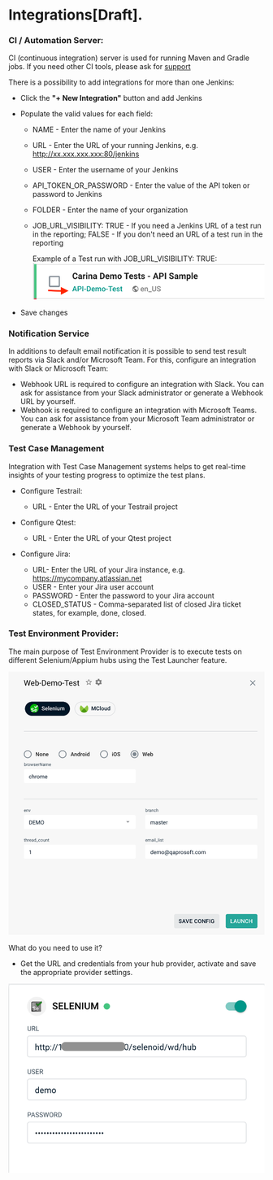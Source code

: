 # Integrations[Draft].

### CI / Automation Server:
CI (continuous integration) server is used for running Maven and Gradle jobs.
If you need other CI tools, please ask for [support](https://t.me/zebrunner)

There is a possibility to add integrations for more than one Jenkins:
 * Click the **"+ New Integration"** button and add Jenkins
 * Populate the valid values for each field:
   * NAME - Enter the name of your Jenkins
   * URL - Enter the URL of your running Jenkins, e.g. http://xx.xxx.xxx.xxx:80/jenkins
   * USER - Enter the username of your Jenkins
   * API_TOKEN_OR_PASSWORD - Enter the value of the API token or password to Jenkins
   * FOLDER - Enter the name of your organization 
   * JOB_URL_VISIBILITY: TRUE - If you need a Jenkins URL of a test run in the reporting;  FALSE - If you don't need an URL of a test run in the reporting
   
      Example of a Test run with JOB_URL_VISIBILITY: TRUE:
     ![Integration](https://github.com/zebrunner/documentation/blob/master/docs/assets/images/job_url_visibility.png?raw=true)
    
 * Save changes

### Notification Service
In additions to default email notification it is possible to send test result reports via Slack and/or Microsoft Team.
For this, configure an integration with Slack or Microsoft Team:
   * Webhook URL is required to configure an integration with Slack. You can ask for assistance from your Slack administrator or generate a Webhook URL by yourself.
   * Webhook is required to configure an integration with Microsoft Teams. You can ask for assistance from your Microsoft Team administrator or generate a Webhook by yourself.

### Test Case Management
Integration with Test Case Management systems helps to get real-time insights of your testing progress to optimize the test plans.

 * Configure Testrail:
   * URL - Enter the URL of your Testrail project
  
 * Configure Qtest:
   * URL - Enter the URL of your Qtest project
   
 * Configure Jira:
   * URL- Enter the URL of your Jira instance, e.g. https://mycompany.atlassian.net
   * USER - Enter your Jira user account
   * PASSWORD - Enter the password to your Jira account
   * CLOSED_STATUS - Comma-separated list of closed Jira ticket states, for example, done, closed.  
   
### Test Environment Provider:
The main purpose of Test Environment Provider is to execute tests on different Selenium/Appium hubs using the Test Launcher feature.

![Launcher](https://github.com/zebrunner/documentation/blob/master/docs/assets/images/launcher.png?raw=true)

What do you need to use it?
   * Get the URL and credentials from your hub provider, activate and save the appropriate provider settings. 

![Selenium Hub](https://github.com/zebrunner/documentation/blob/master/docs/assets/images/selenium.png?raw=true)

